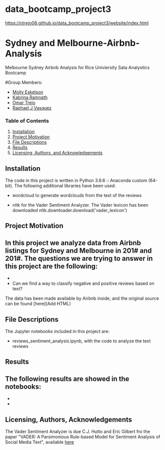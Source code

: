 # data_bootcamp_project3

https://otrejo08.github.io/data_bootcamp_project3/website/index.html

# Sydney and Melbourne-Airbnb-Analysis
Melbourne Sydney Airbnb Analysis for Rice Univiersity Sata Analystics Bootcamp

#Group Members:
- [Molly Eskelson](https://github.com/veyEskelson)
- [Kabrina Ramnath](https://github.com/kabrinaramnath)
- [Omar Trejo](https://github.com/otrejo08)
- [Raphael J Vasquez](https://github.com/Duktig511)


### Table of Contents

1. [Installation](#installation)
2. [Project Motivation](#motivation)
3. [File Descriptions](#files)
4. [Results](#results)
5. [Licensing, Authors, and Acknowledgements](#licensing)

## Installation <a name="installation"></a>
The code in this project is written in Python 3.6.6 :: Anaconda custom (64-bit).
The following additional libraries have been used:
- wordcloud to generate wordclouds from the text of the reviews

- nltk for the Vader Sentiment Analyzer. The Vader lexicon has been downloaded nltk.downloader.download('vader_lexicon')

## Project Motivation<a name="motivation"></a>
In this project we analyze data from Airbnb listings for Sydney and Melbourne in 201# and 201#. 
The questions we are trying to answer in this project are the following:
-
-
- Can we find a way to classify negative and positive reviews based on text?

The data has been made available by Airbnb inside, and the original source can be found [here](Add HTML)

## File Descriptions <a name="files"></a>
The Jupyter notebooks included in this project are:
- reviews_sentiment_analysis.ipynb, with the code to analyze the text reviews


## Results<a name="results"></a>
The following results are showed in the notebooks:
- 
-
-



## Licensing, Authors, Acknowledgements<a name="licensing"></a>
The Vader Sentiment Analyzer is due C.J. Hutto and Eric Gilbert fro the paper "VADER: A Parsimonious Rule-based Model for Sentiment 
Analysis of Social Media Text", available [here](http://comp.social.gatech.edu/papers/icwsm14.vader.hutto.pdf)




